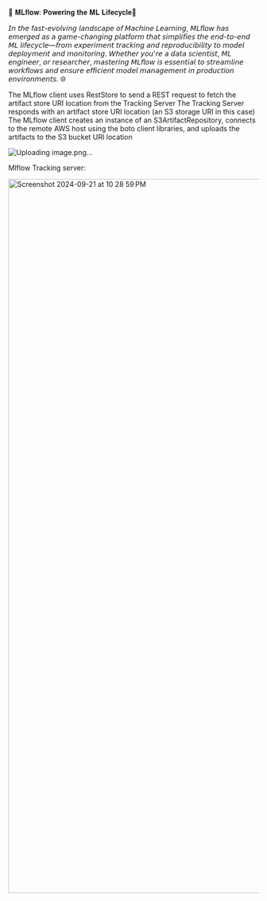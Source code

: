 🚀 𝐌𝐋𝐟𝐥𝐨𝐰: 𝐏𝐨𝐰𝐞𝐫𝐢𝐧𝐠 𝐭𝐡𝐞 𝐌𝐋 𝐋𝐢𝐟𝐞𝐜𝐲𝐜𝐥𝐞🚀



𝘐𝘯 𝘵𝘩𝘦 𝘧𝘢𝘴𝘵-𝘦𝘷𝘰𝘭𝘷𝘪𝘯𝘨 𝘭𝘢𝘯𝘥𝘴𝘤𝘢𝘱𝘦 𝘰𝘧 𝘔𝘢𝘤𝘩𝘪𝘯𝘦 𝘓𝘦𝘢𝘳𝘯𝘪𝘯𝘨, 𝘔𝘓𝘧𝘭𝘰𝘸 𝘩𝘢𝘴 𝘦𝘮𝘦𝘳𝘨𝘦𝘥 𝘢𝘴 𝘢 𝘨𝘢𝘮𝘦-𝘤𝘩𝘢𝘯𝘨𝘪𝘯𝘨 𝘱𝘭𝘢𝘵𝘧𝘰𝘳𝘮 𝘵𝘩𝘢𝘵 𝘴𝘪𝘮𝘱𝘭𝘪𝘧𝘪𝘦𝘴 𝘵𝘩𝘦 𝘦𝘯𝘥-𝘵𝘰-𝘦𝘯𝘥 𝘔𝘓 𝘭𝘪𝘧𝘦𝘤𝘺𝘤𝘭𝘦—𝘧𝘳𝘰𝘮 𝘦𝘹𝘱𝘦𝘳𝘪𝘮𝘦𝘯𝘵 𝘵𝘳𝘢𝘤𝘬𝘪𝘯𝘨 𝘢𝘯𝘥 𝘳𝘦𝘱𝘳𝘰𝘥𝘶𝘤𝘪𝘣𝘪𝘭𝘪𝘵𝘺 𝘵𝘰 𝘮𝘰𝘥𝘦𝘭 𝘥𝘦𝘱𝘭𝘰𝘺𝘮𝘦𝘯𝘵 𝘢𝘯𝘥 𝘮𝘰𝘯𝘪𝘵𝘰𝘳𝘪𝘯𝘨. 𝘞𝘩𝘦𝘵𝘩𝘦𝘳 𝘺𝘰𝘶'𝘳𝘦 𝘢 𝘥𝘢𝘵𝘢 𝘴𝘤𝘪𝘦𝘯𝘵𝘪𝘴𝘵, 𝘔𝘓 𝘦𝘯𝘨𝘪𝘯𝘦𝘦𝘳, 𝘰𝘳 𝘳𝘦𝘴𝘦𝘢𝘳𝘤𝘩𝘦𝘳, 𝘮𝘢𝘴𝘵𝘦𝘳𝘪𝘯𝘨 𝘔𝘓𝘧𝘭𝘰𝘸 𝘪𝘴 𝘦𝘴𝘴𝘦𝘯𝘵𝘪𝘢𝘭 𝘵𝘰 𝘴𝘵𝘳𝘦𝘢𝘮𝘭𝘪𝘯𝘦 𝘸𝘰𝘳𝘬𝘧𝘭𝘰𝘸𝘴 𝘢𝘯𝘥 𝘦𝘯𝘴𝘶𝘳𝘦 𝘦𝘧𝘧𝘪𝘤𝘪𝘦𝘯𝘵 𝘮𝘰𝘥𝘦𝘭 𝘮𝘢𝘯𝘢𝘨𝘦𝘮𝘦𝘯𝘵 𝘪𝘯 𝘱𝘳𝘰𝘥𝘶𝘤𝘵𝘪𝘰𝘯 𝘦𝘯𝘷𝘪𝘳𝘰𝘯𝘮𝘦𝘯𝘵𝘴. 🌐

The MLflow client uses RestStore to send a REST request to fetch the artifact store URI location from the Tracking Server
The Tracking Server responds with an artifact store URI location (an S3 storage URI in this case)
The MLflow client creates an instance of an S3ArtifactRepository, connects to the remote AWS host using the boto client libraries, and uploads the artifacts to the S3 bucket URI location


![Uploading image.png…]()


Mlflow Tracking server:

<img width="1437" alt="Screenshot 2024-09-21 at 10 28 59 PM" src="https://github.com/user-attachments/assets/77cdf9f3-1440-4651-b01c-e92d55290022">